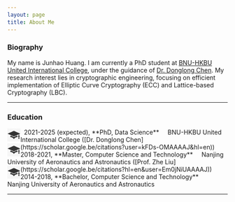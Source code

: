 ```yaml
---
layout: page
title: About Me
---
```


### Biography

My name is Junhao Huang. I am currently a PhD student at [BNU-HKBU United International College](https://www.uic.edu.cn), under the guidance of [Dr. Donglong Chen](https://scholar.google.be/citations?user=kFDs-OMAAAAJ&hl=en). My research interest lies in cryptographic engineering, focusing on efficient implementation of Elliptic Curve Cryptography (ECC) and Lattice-based Cryptography (LBC).

---------
### Education

<img  align="left"  height="30"  src="/assets/img/education.png">
 &nbsp 2021-2025 (expected), **PhD, Data Science**  
 &nbsp &nbsp BNU-HKBU United International College ([Dr. Donglong Chen](https://scholar.google.be/citations?user=kFDs-OMAAAAJ&hl=en))

<img  align="left"  height="30"  src="/assets/img/education.png">
 &nbsp 2018-2021, **Master, Computer Science and Technology**  
 &nbsp &nbsp Nanjing University of Aeronautics and Astronautics ([Prof. Zhe Liu](https://scholar.google.be/citations?hl=en&user=Em0jNiUAAAAJ))

<img  align="left"  height="30"  src="/assets/img/education.png">
 &nbsp 2014-2018, **Bachelor, Computer Science and Technology**  
 &nbsp &nbsp Nanjing University of Aeronautics and Astronautics

---------
